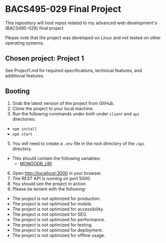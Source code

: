 # BACS495-029 Final Project

This repository will host repos related to my advanced web development's (BACS495-029) final project.

Please note that the project was developed on Linux and not tested on other operating systems.

## Chosen project: Project 1

See Project1.md for required specifications, technical features, and additional features.

## Booting

1. Grab the latest version of the project from GitHub.
2. Clone the project to your local machine.
3. Run the following commands under both under ```client``` and ```api``` directories:
- ```npm install```
- ```npm start``` 
5. You will need to create a ```.env``` file in the root directory of the ```/api``` directory.
- This should contain the following variables:
  - [MONGODB_URI](https://www.mongodb.com/docs/manual/reference/connection-string/)
6. Open [http://localhost:3000](http://localhost:3000) in your browser.
7. The REST API is running on port 5000.
8. You should see the project in action.
9. Please be lenient with the following:
- The project is not optimized for production.
- The project is not optimized for mobile.
- The project is not optimized for accessibility.
- The project is not optimized for SEO.
- The project is not optimized for performance.
- The project is not optimized for testing.
- The project is not optimized for deployment.
- The project is not optimized for offline usage.